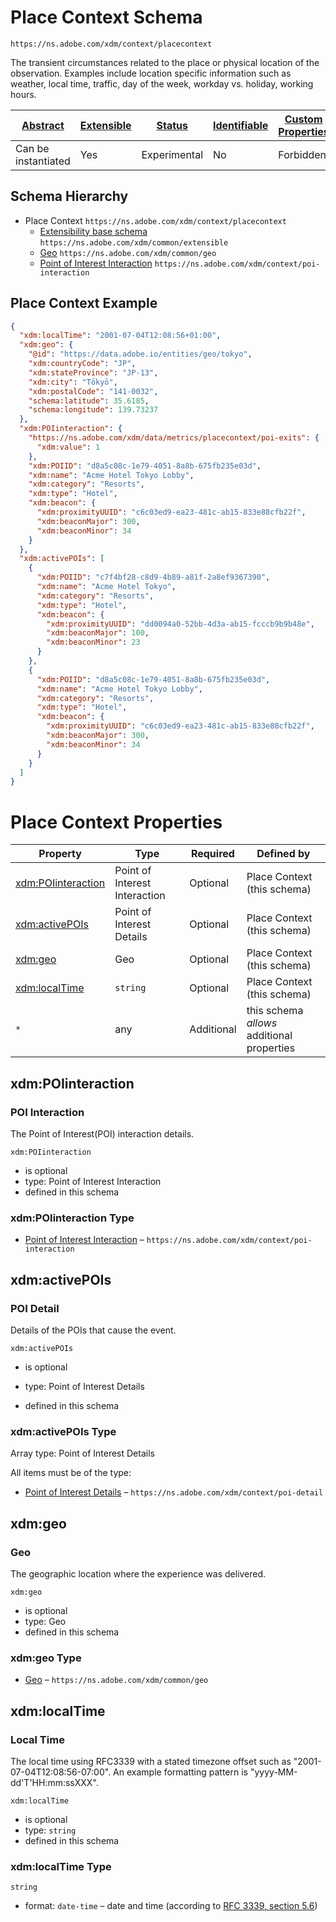 
# Place Context Schema

```
https://ns.adobe.com/xdm/context/placecontext
```

The transient circumstances related to the place or physical location of the observation. 
Examples include location specific information such as weather, local time, traffic, day of the week, workday vs. holiday, working hours.


| [Abstract](../../abstract.md) | [Extensible](../../extensions.md) | [Status](../../status.md) | [Identifiable](../../id.md) | [Custom Properties](../../extensions.md) | [Additional Properties](../../extensions.md) | Defined In |
|-------------------------------|-----------------------------------|---------------------------|-----------------------------|------------------------------------------|----------------------------------------------|------------|
| Can be instantiated | Yes | Experimental | No | Forbidden | Permitted | [context/placecontext.schema.json](context/placecontext.schema.json) |
## Schema Hierarchy

* Place Context `https://ns.adobe.com/xdm/context/placecontext`
  * [Extensibility base schema](../common/extensible.schema.md) `https://ns.adobe.com/xdm/common/extensible`
  * [Geo](../common/geo.schema.md) `https://ns.adobe.com/xdm/common/geo`
  * [Point of Interest Interaction](poi-interaction.schema.md) `https://ns.adobe.com/xdm/context/poi-interaction`


## Place Context Example
```json
{
  "xdm:localTime": "2001-07-04T12:08:56+01:00",
  "xdm:geo": {
    "@id": "https://data.adobe.io/entities/geo/tokyo",
    "xdm:countryCode": "JP",
    "xdm:stateProvince": "JP-13",
    "xdm:city": "Tōkyō",
    "xdm:postalCode": "141-0032",
    "schema:latitude": 35.6185,
    "schema:longitude": 139.73237
  },
  "xdm:POIinteraction": {
    "https://ns.adobe.com/xdm/data/metrics/placecontext/poi-exits": {
      "xdm:value": 1
    },
    "xdm:POIID": "d8a5c08c-1e79-4051-8a8b-675fb235e03d",
    "xdm:name": "Acme Hotel Tokyo Lobby",
    "xdm:category": "Resorts",
    "xdm:type": "Hotel",
    "xdm:beacon": {
      "xdm:proximityUUID": "c6c03ed9-ea23-481c-ab15-833e88cfb22f",
      "xdm:beaconMajor": 300,
      "xdm:beaconMinor": 34
    }
  },
  "xdm:activePOIs": [
    {
      "xdm:POIID": "c7f4bf28-c8d9-4b89-a81f-2a8ef9367390",
      "xdm:name": "Acme Hotel Tokyo",
      "xdm:category": "Resorts",
      "xdm:type": "Hotel",
      "xdm:beacon": {
        "xdm:proximityUUID": "dd0094a0-52bb-4d3a-ab15-fcccb9b9b48e",
        "xdm:beaconMajor": 100,
        "xdm:beaconMinor": 23
      }
    },
    {
      "xdm:POIID": "d8a5c08c-1e79-4051-8a8b-675fb235e03d",
      "xdm:name": "Acme Hotel Tokyo Lobby",
      "xdm:category": "Resorts",
      "xdm:type": "Hotel",
      "xdm:beacon": {
        "xdm:proximityUUID": "c6c03ed9-ea23-481c-ab15-833e88cfb22f",
        "xdm:beaconMajor": 300,
        "xdm:beaconMinor": 34
      }
    }
  ]
}
```

# Place Context Properties

| Property | Type | Required | Defined by |
|----------|------|----------|------------|
| [xdm:POIinteraction](#xdmpoiinteraction) | Point of Interest Interaction | Optional | Place Context (this schema) |
| [xdm:activePOIs](#xdmactivepois) | Point of Interest Details | Optional | Place Context (this schema) |
| [xdm:geo](#xdmgeo) | Geo | Optional | Place Context (this schema) |
| [xdm:localTime](#xdmlocaltime) | `string` | Optional | Place Context (this schema) |
| `*` | any | Additional | this schema *allows* additional properties |

## xdm:POIinteraction
### POI Interaction

The Point of Interest(POI) interaction details.

`xdm:POIinteraction`
* is optional
* type: Point of Interest Interaction
* defined in this schema

### xdm:POIinteraction Type


* [Point of Interest Interaction](poi-interaction.schema.md) – `https://ns.adobe.com/xdm/context/poi-interaction`





## xdm:activePOIs
### POI Detail

Details of the POIs that cause the event.

`xdm:activePOIs`
* is optional
* type: Point of Interest Details

* defined in this schema

### xdm:activePOIs Type


Array type: Point of Interest Details

All items must be of the type:
* [Point of Interest Details](poi-detail.schema.md) – `https://ns.adobe.com/xdm/context/poi-detail`








## xdm:geo
### Geo

The geographic location where the experience was delivered.

`xdm:geo`
* is optional
* type: Geo
* defined in this schema

### xdm:geo Type


* [Geo](../common/geo.schema.md) – `https://ns.adobe.com/xdm/common/geo`





## xdm:localTime
### Local Time

The local time using RFC3339 with a stated timezone offset such as "2001-07-04T12:08:56-07:00". An example formatting pattern is "yyyy-MM-dd'T'HH:mm:ssXXX".

`xdm:localTime`
* is optional
* type: `string`
* defined in this schema

### xdm:localTime Type


`string`
* format: `date-time` – date and time (according to [RFC 3339, section 5.6](http://tools.ietf.org/html/rfc3339))





